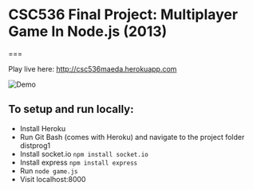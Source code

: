 # CSC536 Final Project: Multiplayer Game In Node.js (2013)
===

Play live here: <http://csc536maeda.herokuapp.com>

![Demo](https://thetruecaptian.github.io/img/mulitplayershapes2.png "Demo Shot")


## To setup and run locally:

* Install Heroku
* Run Git Bash (comes with Heroku) and navigate to the project folder distprog1
* Install socket.io `npm install socket.io`
* Install express `npm install express`
* Run `node game.js`
* Visit localhost:8000



